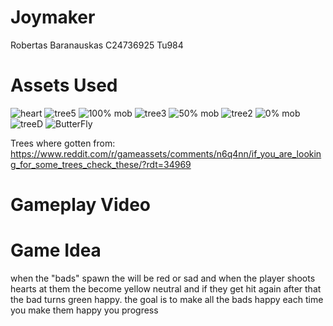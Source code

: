 # Joymaker
Robertas Baranauskas
C24736925 
Tu984

# Assets Used
![heart](https://github.com/user-attachments/assets/8201599a-d629-4142-809e-4571cb5bedd0)
![tree5](https://github.com/user-attachments/assets/49861dc5-b87b-465b-8e9e-57e6fbae638d)
![100% mob](https://github.com/user-attachments/assets/1899bc86-14f8-4a5d-9e41-2f67fb059fc5)
![tree3](https://github.com/user-attachments/assets/52a15ae9-8a01-44aa-b2f3-a5773547638a)
![50% mob](https://github.com/user-attachments/assets/edb7b3f2-c2d4-434b-981c-4617591ea39e)
![tree2](https://github.com/user-attachments/assets/ef726da2-4707-4de4-bd91-14bf2eedb905)
![0% mob](https://github.com/user-attachments/assets/d6e9e13d-6416-4e40-a61c-8a56984c30a0)
![treeD](https://github.com/user-attachments/assets/9eb6d865-12bd-440c-a6e0-e064b9bfa871)
![ButterFly](https://github.com/user-attachments/assets/587e6157-44a7-4673-8c8b-e0bc37e7dca9)

Trees where gotten from:
https://www.reddit.com/r/gameassets/comments/n6q4nn/if_you_are_looking_for_some_trees_check_these/?rdt=34969

# Gameplay Video


# Game Idea
when the "bads" spawn the will be red or sad and when the player shoots hearts at them the become yellow neutral and if they get hit again after that the bad turns green happy. the goal is to make all the bads happy each time you make them happy you progress


